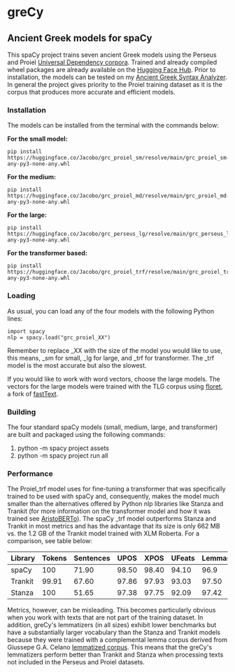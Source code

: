 # greCy
## Ancient Greek models for spaCy

This spaCy project trains seven ancient Greek models using the Perseus and Proiel  [Universal Dependency corpora](https://universaldependencies.org). Trained and already compiled wheel packages are already available on the [Hugging Face Hub](https://huggingface.co/Jacobo). Prior to installation, the models can be tested on my [Ancient Greek Syntax Analyzer](https://huggingface.co/spaces/Jacobo/syntax). In general the project gives priority to the Proiel training dataset as it is the corpus that produces more accurate and efficient models. 

### Installation

The models can be installed from the terminal with the commands below:

**For the small model:**

```
pip install https://huggingface.co/Jacobo/grc_proiel_sm/resolve/main/grc_proiel_sm-any-py3-none-any.whl
```
**For the medium:**

```
pip install https://huggingface.co/Jacobo/grc_proiel_md/resolve/main/grc_proiel_md-any-py3-none-any.whl
```
**For the large:**
```
pip install https://huggingface.co/Jacobo/grc_perseus_lg/resolve/main/grc_perseus_lg-any-py3-none-any.whl
```
**For the transformer based:**

```
pip install https://huggingface.co/Jacobo/grc_proiel_trf/resolve/main/grc_proiel_trf-any-py3-none-any.whl
```

### Loading

As usual, you can load any of the four models with the following Python lines:

```
import spacy
nlp = spacy.load("grc_proiel_XX")
```
Remember to replace  _XX  with the size of the model you would like to use, this means, _sm for small, _lg for large, and _trf for transformer. The _trf model is the most accurate but also the slowest.

If you would like to work with word vectors, choose the large models.  The vectors for the large models were trained with the TLG corpus using [floret](https://github.com/explosion/floret), a fork of [fastText](https://fasttext.cc/).

### Building

The four standard spaCy models (small, medium, large, and transformer) are built and packaged using the following commands:


1. python -m spacy project assets
2. python -m spacy project run all

### Performance


The Proiel_trf model uses for fine-tuning a transformer that was specifically trained to be used with spaCy and, consequently, makes the model much smaller than the alternatives offered by Python nlp libraries like Stanza and Trankit (for more information on the transformer model and how it was trained see [AristoBERTo](https://huggingface.co/Jacobo/aristoBERTo)).  The spaCy _trf model outperforms  Stanza and Trankit in most metrics and has the advantage that its size is only 662 MB vs.  the 1.2 GB of the Trankit model trained with XLM Roberta. For a comparison, see table  below:

| Library | Tokens	| Sentences	| UPOS	| XPOS	| UFeats	|Lemmas	|UAS	  |LAS	  |
|  ---    | ---     | ---       | ---   | ---   | ---     | ---   | ---   | ---   |
| spaCy   | 100     | 71.90 | 98.50 | 98.40 | 94.10 | 96.9 | 85.90 | 82.50 |
| Trankit | 99.91 	| 67.60     |97.86 	| 97.93 |93.03 	  | 97.50 |85.63 	|82.31  |
| Stanza  | 100	    | 51.65	    | 97.38	| 97.75	| 92.09	  | 97.42	| 80.34 |76.33  |



Metrics, however, can be misleading. This becomes particularly obvious when you work with texts that are not part  of the training dataset. In addition, greCy's lemmatizers (in all sizes) exhibit lower benchmarks but have a substantially larger vocabulary than the Stanza and Trankit models because they were trained with a complemental lemma corpus derived from Giussepe G.A. Celano [lemmatized corpus](https://github.com/gcelano/LemmatizedAncientGreekXML). This means that the greCy's lemmatizers perform better than Trankit and Stanza when processing texts not included in the Perseus and Proiel datasets. 







